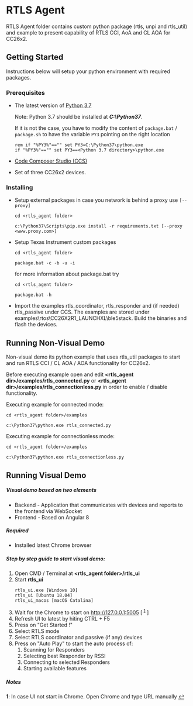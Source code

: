# RTLS Agent

RTLS Agent folder contains custom python package (rtls, unpi and rtls_util) and example to present capability of RTLS CCI, AoA and CL AOA for CC26x2. 

## Getting Started

Instructions below will setup your python environment with required packages.  

### Prerequisites

- The latest version of [Python 3.7]( https://www.python.org )

    Note: Python 3.7 should be installed at **_C:\Python37_**. 
    
    If it is not the case, you have to modify the content of `package.bat` / `package.sh` to have the variable `PY3` pointing on the right location
    ```
    rem if "%PY3%"=="" set PY3=C:\Python37\python.exe
    if "%PY3%"=="" set PY3==<Python 3.7 directory>\python.exe
    ```

- [Code Composer Studio (CCS)](http://www.ti.com/tool/CCSTUDIO) 
- Set of three CC26x2 devices.


### Installing
* Setup external packages in case you network is behind a proxy use ```[--proxy]```
    ```
    cd <rtls_agent folder>
    
    c:\Python37\Scripts\pip.exe install -r requirements.txt [--proxy <www.proxy.com>]
    ```

* Setup Texas Instrument custom packages

    ```
    cd <rtls_agent folder>
    
    package.bat -c -b -u -i 
    ```
    
    for more information about package.bat try

    ```
    cd <rtls_agent folder>
    
    package.bat -h 
    ```
* Import the examples rtls_coordinator, rtls_responder and (if needed) rtls_passive under CCS. The examples are stored under examples\rtos\CC26X2R1_LAUNCHXL\ble5stack.
Build the binaries and flash the devices.
  
     
## Running Non-Visual Demo

Non-visual demo its python example that uses rtls_util packages to start and run RTLS CCI / CL AOA / AOA functionality for CC26x2.   

Before executing example open and edit **<rtls_agent dir>/examples/rtls_connected.py** or **<rtls_agent dir>/examples/rtls_connectionless.py** in order to enable / disable functionality.

Executing example for connected mode: 
```
cd <rtls_agent folder>/examples

c:\Python37\python.exe rtls_connected.py  
```

Executing example for connectionless mode: 
```
cd <rtls_agent folder>/examples

c:\Python37\python.exe rtls_connectionless.py  
```


## Running Visual Demo

##### Visual demo based on two elements
* Backend - Application that communicates with devices and reports to the frontend via WebSocket
* Frontend - Based on Angular 8

##### Required
* Installed latest Chrome browser 

##### Step by step guide to start visual demo:

1. Open CMD / Terminal at **<rtls_agent folder>/rtls_ui**
2. Start **rtls_ui** 
    ```
    rtls_ui.exe [Windows 10]
    rtls_ui [Ubuntu 18.04]
    rtls_ui_macos [macOS Catalina]
    ``` 
3. Wait for the Chrome to start on http://127.0.0.1:5005 [ <sup id="n1">[1](#f1)</sup> ]
4. Refresh UI to latest by hiting CTRL + F5
5. Press on "Get Started !"
6. Select RTLS mode
7. Select RTLS coordinator and passive (if any) devices
8. Press on "Auto Play" to start the auto process of:
    1. Scanning for Responders
    2. Selecting best Responder by RSSI
    3. Connecting to selected Responders
    4. Starting available features

##### Notes
<b id="n1">1</b>: In case UI not start in Chrome. Open Chrome and type URL manually [↩](#a1)
